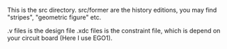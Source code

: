 This is the src directory.
src/former are the history editions, you may find "stripes", "geometric figure" etc.

.v files is the design file
.xdc files is the constraint file, which is depend on your circuit board (Here I use EGO1).
